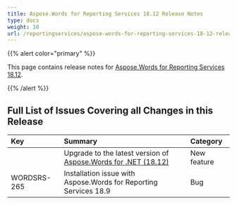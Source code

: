 ```yaml
---
title: Aspose.Words for Reporting Services 18.12 Release Notes
type: docs
weight: 10
url: /reportingservices/aspose-words-for-reporting-services-18-12-release-notes/
---
```


{{% alert color="primary" %}} 

This page contains release notes for [Aspose.Words for Reporting Services 18.12](https://downloads.aspose.com/words/reportingservices/new-releases/aspose.words-for-reporting-services-18.12-\(msi\)/).

{{% /alert %}} 

## **Full List of Issues Covering all Changes in this Release**

|**Key**|**Summary**|**Category**|
| :- | :- | :- |
| |Upgrade to the latest version of [Aspose.Words for .NET (18.12)](https://docs.aspose.com/display/wordsnet/Aspose.Words+for+.NET+18.12+Release+Notes)|New feature|
|WORDSRS-265|Installation issue with Aspose.Words for Reporting Services 18.9|Bug|

